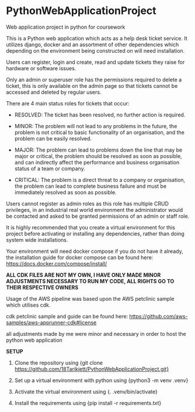 # PythonWebApplicationProject
Web application project in python for coursework 

This is a Python web application which acts as a help desk ticket service. It utilizes django, docker and an assortment of other dependencies which depending on the environment being constructed on will need installation.

Users can register, login and create, read and update tickets they raise for hardware or software issues. 

Only an admin or superuser role has the permissions required to delete a ticket, this is only available on the admin page so that tickets cannot be accessed and deleted by regular users.

There are 4 main status roles for tickets that occur:

- RESOLVED: 
The ticket has been resolved, no further action is required.

- MINOR:
The problem will not lead to any problems in the future, the problem is not critical to basic functionality of an organisation, and the problem can be easily resolved.

- MAJOR: 
The problem can lead to problems down the line that may be major or critical, the problem should be resolved as soon as possible, and can indirectly affect the performance and business organisation status of a team or company.

- CRITICAL: 
The problem is a direct threat to a company or organisation, the problem can lead to complete business failure and must be immediately resolved as soon as possible. 


Users cannot register as admin roles as this role has multiple CRUD privileges, in an industrial real world environment the administrator would be contacted and asked to be granted permissions of an admin or staff role.


It is highly recommended that you create a virtual environment for this project before activating or installing any dependencies, rather than doing system wide installations. 

Your environment will need docker compose if you do not have it already, the installation guide for docker compose can be found here: https://docs.docker.com/compose/install/


**ALL CDK FILES ARE NOT MY OWN, I HAVE ONLY MADE MINOR ADJUSTMENTS NECESSARY TO RUN MY CODE, ALL RIGHTS GO TO THEIR RESPECTIVE OWNERS**

Usage of the AWS pipeline was based upon the AWS petclinic sample which utilises cdk.

cdk petclinic sample and guide can be found here: https://github.com/aws-samples/aws-apprunner-cdk#license

all adjustments made by me were minor and necessary in order to host the python web application


**SETUP**

1. Clone the repository using {git clone https://github.com/18Tarikjett/PythonWebApplicationProject.git}

2. Set up a virtual environment with python using {python3 -m venv .venv}

3. Activate the virtual environment using {. .venv/bin/activate}

4. Install the requirements using {pip install -r requirements.txt}



